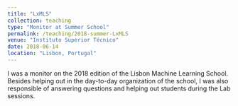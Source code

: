 ```yaml
---
title: "LxMLS"
collection: teaching
type: "Monitor at Summer School"
permalink: /teaching/2018-summer-LxMLS
venue: "Instituto Superior Técnico"
date: 2018-06-14
location: "Lisbon, Portugal"
---
```


I was a monitor on the 2018 edition of the Lisbon Machine Learning School. Besides helping out in the day-to-day organization of the school, I was also responsible of answering questions and helping out students during the Lab sessions.

<!-- Heading 1
======

Heading 2
======

Heading 3
====== -->